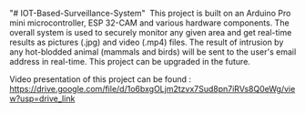 "# IOT-Based-Surveillance-System" 
This project is built on an Arduino Pro mini microcontroller, ESP 32-CAM and various hardware components. The overall system is used to securely monitor any given area and get real-time results as pictures (.jpg) and video (.mp4) files.
The result of intrusion by any hot-blodded animal (mammals and birds) will be sent to the user's email address in real-time. This project can be upgraded in the future.

Video presentation of this project can be found : https://drive.google.com/file/d/1o6bxgOLjm2tzvx7Sud8pn7iRVs8Q0eWg/view?usp=drive_link
